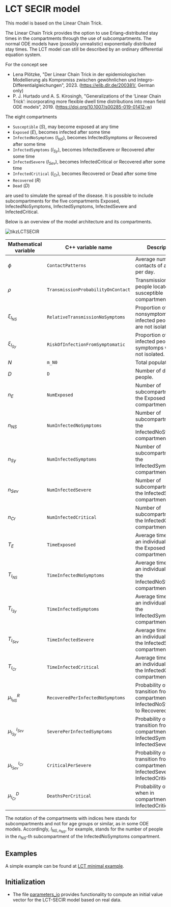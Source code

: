 # LCT SECIR model

This model is based on the Linear Chain Trick. 

The Linear Chain Trick provides the option to use Erlang-distributed stay times in the compartments through the use of subcompartments. 
The normal ODE models have (possibly unrealistic) exponentially distributed stay times.
The LCT model can still be described by an ordinary differential equation system.

For the concept see 
- Lena Plötzke, "Der Linear Chain Trick in der epidemiologischen Modellierung als Kompromiss zwischen gewöhnlichen und Integro-Differentialgleichungen", 2023. (https://elib.dlr.de/200381/, German only)
- P. J. Hurtado und A. S. Kirosingh, "Generalizations of the ‘Linear Chain Trick’: incorporating more flexible dwell time distributions into mean field ODE models“, 2019. (https://doi.org/10.1007/s00285-019-01412-w)

The eight compartments 
- `Susceptible` ($S$), may become exposed at any time
- `Exposed` ($E$), becomes infected after some time
- `InfectedNoSymptoms` ($I_{NS}$), becomes InfectedSymptoms or Recovered after some time
- `InfectedSymptoms` ($I_{Sy}$), becomes InfectedSevere or Recovered after some time
- `InfectedSevere` ($I_{Sev}$), becomes InfectedCritical or Recovered after some time
- `InfectedCritical` ($I_{Cr}$), becomes Recovered or Dead after some time
- `Recovered` ($R$)
- `Dead` ($D$)

are used to simulate the spread of the disease. 
It is possible to include subcompartments for the five compartments Exposed, InfectedNoSymptoms, InfectedSymptoms, InfectedSevere and InfectedCritical.

Below is an overview of the model architecture and its compartments.

![tikzLCTSECIR](https://github.com/SciCompMod/memilio/assets/70579874/6a5d5a95-20f9-4176-8894-c091bd48bfb7)

| Mathematical variable                   | C++ variable name | Description |
|---------------------------- | --------------- | -------------------------------------------------------------------------------------------------- |
| $\phi$                      |  `ContactPatterns`               | Average number of contacts of a person per day. |
| $\rho$                      |  `TransmissionProbabilityOnContact`               | Transmission risk for people located in the susceptible compartments. |
| $\xi_{I_{NS}}$               |  `RelativeTransmissionNoSymptoms`               | Proportion of nonsymptomatically infected people who are not isolated. |
| $\xi_{I_{Sy}}$               | `RiskOfInfectionFromSymptomatic`                | Proportion of infected people with symptomps who are not isolated. |
| $N$                         | `m_N0`   | Total population. |
| $D$                         |  `D`  | Number of death people. |
| $n_E$                         |  `NumExposed`  | Number of subcompartments of the Exposed compartment. |
| $n_{NS}$                         |  `NumInfectedNoSymptoms`  | Number of subcompartments of the InfectedNoSymptoms compartment. |
| $n_{Sy}$                         |  `NumInfectedSymptoms`  | Number of subcompartments of the InfectedSymptoms compartment. |
| $n_{Sev}$                         |`NumInfectedSevere`  | Number of subcompartments of the InfectedSevere compartment.|
| $n_{Cr}$                         |  `NumInfectedCritical`  | Number of subcompartments of the InfectedCritical compartment. |
| $T_E$                    |  `TimeExposed`               | Average time in days an individual stays in the Exposed compartment. |
| $T_{I_{NS}}$                    |  `TimeInfectedNoSymptoms`               | Average time in days an individual stays in the InfectedNoSymptoms compartment. |
| $T_{I_{Sy}}$                    |  `TimeInfectedSymptoms`               | Average time  in days an individual stays in the InfectedSymptoms compartment. |
| $T_{I_{Sev}}$                       |  `TimeInfectedSevere`               | Average time in days an individual stays in the InfectedSevere compartment. |
| $T_{I_{Cr}}$                       |  `TimeInfectedCritical`               | Average time in days an individual stays in the InfectedCritical compartment. |
| $\mu_{I_{NS}}^{R}$              |   `RecoveredPerInfectedNoSymptoms`              | Probability of transition from compartment InfectedNoSymptoms to Recovered. |  
| $\mu_{I_{Sy}}^{I_{Sev}}$              |   `SeverePerInfectedSymptoms`              | Probability of transition from compartment InfectedSymptoms to InfectedSevere. |
| $\mu_{I_{Sev}}^{I_{Cr}}$              |   `CriticalPerSevere`              | Probability of transition from compartment InfectedSevere to InfectedCritical. |  
| $\mu_{I_{Cr}}^{D}$              |   `DeathsPerCritical`              | Probability of dying when in compartment InfectedCritical. |   

The notation of the compartments with indices here stands for subcompartments and not for age groups or similar, as in some ODE models. Accordingly, $I_{NS,n_{NS}}$, for example, stands for the number of people in the $n_{NS}$-th subcompartment of the InfectedNoSymptoms compartment.


## Examples

A simple example can be found at [LCT minimal example](../../examples/lct_secir.cpp).

## Initialization 

- The file [parameters_io](parameters_io.h) provides functionality to compute an initial value vector for the LCT-SECIR model based on real data.


